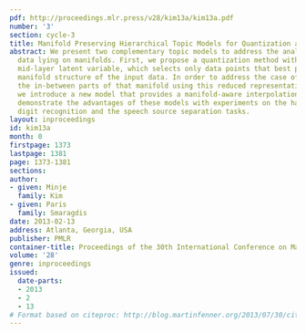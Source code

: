 ```yaml
---
pdf: http://proceedings.mlr.press/v28/kim13a/kim13a.pdf
number: '3'
section: cycle-3
title: Manifold Preserving Hierarchical Topic Models for Quantization and Approximation
abstract: We present two complementary topic models to address the analysis of mixture
  data lying on manifolds. First, we propose a quantization method with an additional
  mid-layer latent variable, which selects only data points that best preserve the
  manifold structure of the input data. In order to address the case of modeling all
  the in-between parts of that manifold using this reduced representation of the input,
  we introduce a new model that provides a manifold-aware interpolation method. We
  demonstrate the advantages of these models with experiments on the hand-written
  digit recognition and the speech source separation tasks.
layout: inproceedings
id: kim13a
month: 0
firstpage: 1373
lastpage: 1381
page: 1373-1381
sections: 
author:
- given: Minje
  family: Kim
- given: Paris
  family: Smaragdis
date: 2013-02-13
address: Atlanta, Georgia, USA
publisher: PMLR
container-title: Proceedings of the 30th International Conference on Machine Learning
volume: '28'
genre: inproceedings
issued:
  date-parts:
  - 2013
  - 2
  - 13
# Format based on citeproc: http://blog.martinfenner.org/2013/07/30/citeproc-yaml-for-bibliographies/
---
```

